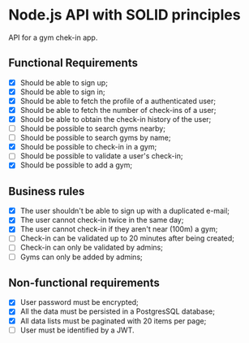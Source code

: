 # Node.js API with SOLID principles

API for a gym chek-in app.

## Functional Requirements

- [x] Should be able to sign up;
- [x] Should be able to sign in;
- [x] Should be able to fetch the profile of a authenticated user;
- [x] Should be able to fetch the number of check-ins of a user;
- [x] Should be able to obtain the check-in history of the user;
- [ ] Should be possible to search gyms nearby;
- [ ] Should be possible to search gyms by name;
- [x] Should be possible to check-in in a gym;
- [ ] Should be possible to validate a user's check-in;
- [x] Should be possible to add a gym;

## Business rules

- [x] The user shouldn't be able to sign up with a duplicated e-mail;
- [x] The user cannot check-in twice in the same day;
- [x] The user cannot check-in if they aren't near (100m) a gym;
- [ ] Check-in can be validated up to 20 minutes after being created;
- [ ] Check-in can only be validated by admins;
- [ ] Gyms can only be added by admins;

## Non-functional requirements

- [x] User password must be encrypted;
- [x] All the data must be persisted in a PostgresSQL database;
- [x] All data lists must be paginated with 20 items per page;
- [ ] User must be identified by a JWT.
